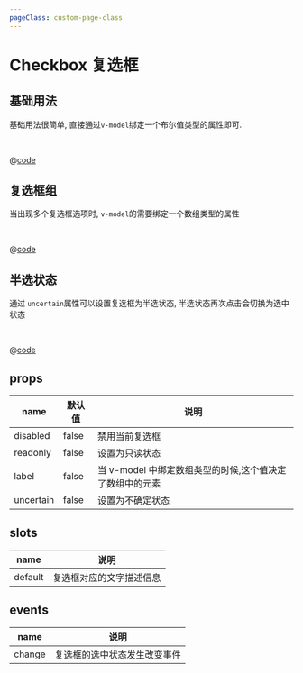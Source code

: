 ```yaml
---
pageClass: custom-page-class
---
```


# Checkbox 复选框

## 基础用法

基础用法很简单, 直接通过`v-model`绑定一个布尔值类型的属性即可.

<br/>
<Checkbox-Base/>

@[code](../comps/Checkbox/Base.vue)

## 复选框组

当出现多个复选框选项时, `v-model`的需要绑定一个数组类型的属性

<br/>
<Checkbox-Group/>

@[code](../comps/Checkbox/Group.vue)

## 半选状态

通过 `uncertain`属性可以设置复选框为半选状态, 半选状态再次点击会切换为选中状态

<br/>
<Checkbox-Uncertain/>

@[code](../comps/Checkbox/Uncertain.vue)

## props

| name      | 默认值 | 说明                                                     |
| --------- | ------ | -------------------------------------------------------- |
| disabled  | false  | 禁用当前复选框                                           |
| readonly  | false  | 设置为只读状态                                           |
| label     | false  | 当 v-model 中绑定数组类型的时候,这个值决定了数组中的元素 |
| uncertain | false  | 设置为不确定状态                                         |

## slots

| name    | 说明                     |
| ------- | ------------------------ |
| default | 复选框对应的文字描述信息 |

## events

| name   | 说明                         |
| ------ | ---------------------------- |
| change | 复选框的选中状态发生改变事件 |
